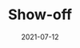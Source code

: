 ---
title: Show-off
parent: Sleep Debtor
description: Acyrlic and paint marker on wood
date: 2021-07-12
tags: [ 'painting', 'plants', 'sleep debtor', 'eyes' ]
layout: layouts/artPage.njk
permalink: "art/{{ parent | slug }}/{{ title | slug }}/"
imageName: 188485.jpg
hasImage: True
public: True
---